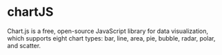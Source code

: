 # chartJS
Chart.js is a free, open-source JavaScript library for data visualization, which supports eight chart types: bar, line, area, pie, bubble, radar, polar, and scatter.
